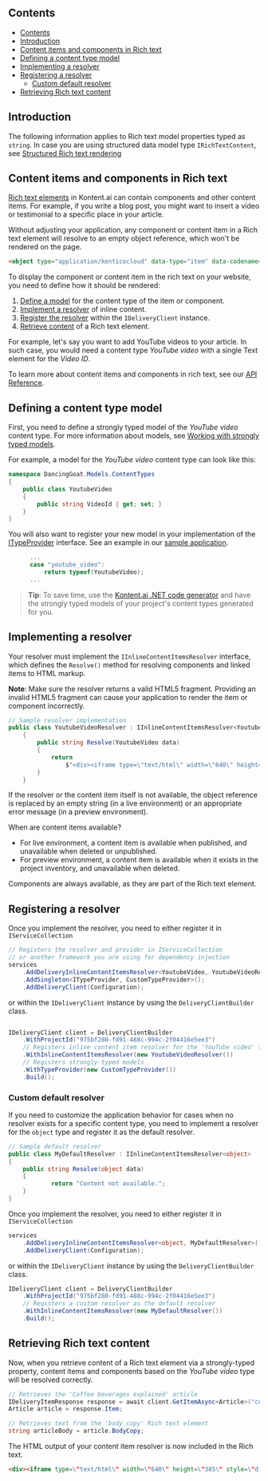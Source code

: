 ## Contents

<!-- TOC -->

- [Contents](#contents)
- [Introduction](#introduction)
- [Content items and components in Rich text](#content-items-and-components-in-rich-text)
- [Defining a content type model](#defining-a-content-type-model)
- [Implementing a resolver](#implementing-a-resolver)
- [Registering a resolver](#registering-a-resolver)
  - [Custom default resolver](#custom-default-resolver)
- [Retrieving Rich text content](#retrieving-rich-text-content)

<!-- /TOC -->

## Introduction

The following information applies to Rich text model properties typed as `string`. In case you are using structured data model type `IRichTextContent`, see [Structured Rich text rendering](./structured-rich-text-rendering.md)

## Content items and components in Rich text

[Rich text elements](https://docs.kontent.ai/tutorials/write-and-collaborate/write-content/composing-content-in-the-rich-text-editor#adding-components) in Kontent.ai can contain components and other content items. For example, if you write a blog post, you might want to insert a video or testimonial to a specific place in your article.

Without adjusting your application, any component or content item in a Rich text element will resolve to an empty object reference, which won't be rendered on the page.

```html
<object type="application/kenticocloud" data-type="item" data-codename="donate_with_us"></object>
```

To display the component or content item in the rich text on your website, you need to define how it should be rendered:

1. [Define a model](#defining-a-content-type-model) for the content type of the item or component.
2. [Implement a resolver](#implementing-a-resolver) of inline content.
3. [Register the resolver](#registering-a-resolver) within the `IDeliveryClient` instance.
4. [Retrieve content](#retrieving-rich-text-content) of a Rich text element.

For example, let's say you want to add YouTube videos to your article. In such case, you would need a content type *YouTube video* with a single Text element for the *Video ID*.

To learn more about content items and components in rich text, see our [API Reference](https://kontent.ai/learn/tutorials/write-and-collaborate/structure-your-content/structure-your-content/).

## Defining a content type model

First, you need to define a strongly typed model of the *YouTube video* content type. For more information about models, see [Working with strongly typed models](../strongly-typed-models.md).

For example, a model for the *YouTube video* content type can look like this:

```csharp
namespace DancingGoat.Models.ContentTypes
{
    public class YoutubeVideo
    {
        public string VideoId { get; set; }
    }
}
```

You will also want to register your new model in your implementation of the [ITypeProvider](https://github.com/kontent-ai/delivery-sdk-net/Kontent.Ai.Delivery/StrongTyping/ITypeProvider.cs) interface. See an example in our [sample application](https://github.com/kontent-ai/sample-app-net/DancingGoat/Models/ContentTypes/CustomTypeProvider.cs).

```csharp
      ...
      case "youtube_video":
          return typeof(YoutubeVideo);
      ...
```

 > **Tip**: To save time, use the [Kontent.ai .NET code generator](https://github.com/kontent-ai/model-generator-net) and have the strongly typed models of your project's content types generated for you.

## Implementing a resolver

Your resolver must implement the `IInlineContentItemsResolver` interface, which defines the `Resolve()` method for resolving components and linked items to HTML markup.

**Note**: Make sure the resolver returns a valid HTML5 fragment. Providing an invalid HTML5 fragment can cause your application to render the item or component incorrectly.

```csharp
// Sample resolver implementation
public class YoutubeVideoResolver : IInlineContentItemsResolver<YoutubeVideo>
    {
        public string Resolve(YoutubeVideo data)
        {
            return
                $"<div><iframe type=\"text/html\" width=\"640\" height=\"385\" style=\"display:block; margin: auto; margin-top:30px ; margin-bottom: 30px\" src=\"https://www.youtube.com/embed/{data.VideoId}?autoplay=1\" frameborder=\"0\"></iframe></div>";
        }
    }
```

If the resolver or the content item itself is not available, the object reference is replaced by an empty string (in a live environment) or an appropriate error message (in a preview environment).

When are content items available?

* For live environment, a content item is available when published, and unavailable when deleted or unpublished.
* For preview environment, a content item is available when it exists in the project inventory, and unavailable when deleted.

Components are always available, as they are part of the Rich text element.

## Registering a resolver

Once you implement the resolver, you need to either register it in `IServiceCollection`

```csharp
// Registers the resolver and provider in IServiceCollection
// or another framework you are using for dependency injection
services
    .AddDeliveryInlineContentItemsResolver<YoutubeVideo, YoutubeVideoResolver>();
    .AddSingleton<ITypeProvider, CustomTypeProvider>();
    .AddDeliveryClient(Configuration);
```
or within the `IDeliveryClient` instance by using the `DeliveryClientBuilder` class.

```csharp

IDeliveryClient client = DeliveryClientBuilder
    .WithProjectId("975bf280-fd91-488c-994c-2f04416e5ee3")
    // Registers inline content item resolver for the 'YouTube video' type
    .WithInlineContentItemsResolver(new YoutubeVideoResolver())
    // Registers strongly-typed models
    .WithTypeProvider(new CustomTypeProvider())
    .Build();
```

### Custom default resolver

If you need to customize the application behavior for cases when no resolver exists for a specific content type, you need to implement a resolver for the `object` type and register it as the default resolver.

```csharp
// Sample default resolver
public class MyDefaultResolver : IInlineContentItemsResolver<object>
{
    public string Resolve(object data)
    {
            return "Content not available.";
    }
}
```

Once you implement the resolver, you need to either register it in `IServiceCollection`

```csharp
services
    .AddDeliveryInlineContentItemsResolver<object, MyDefaultResolver>();
    .AddDeliveryClient(Configuration);
```

or within the `IDeliveryClient` instance by using the `DeliveryClientBuilder` class.

```csharp
IDeliveryClient client = DeliveryClientBuilder
    .WithProjectId("975bf280-fd91-488c-994c-2f04416e5ee3")
    // Registers a custom resolver as the default resolver
    .WithInlineContentItemsResolver(new MyDefaultResolver())
    .Build();
```

## Retrieving Rich text content

Now, when you retrieve content of a Rich text element via a strongly-typed property, content items and components based on the *YouTube video* type will be resolved correctly.

```csharp
// Retrieves the 'Coffee beverages explained' article
IDeliveryItemResponse response = await client.GetItemAsync<Article>("coffee_beverages_explained");
Article article = response.Item;

// Retrieves text from the 'body_copy' Rich text element
string articleBody = article.BodyCopy;
```

The HTML output of your content item resolver is now included in the Rich text.

```html
<div><iframe type=\"text/html\" width=\"640\" height=\"385\" style=\"display:block; margin: auto; margin-top:30px ; margin-bottom: 30px\" src=\"https://www.youtube.com/embed/wZZ7oFKsKzY?autoplay=1\" frameborder=\"0\"></iframe></div>
```
